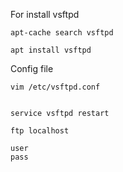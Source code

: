 For install vsftpd

```
apt-cache search vsftpd

apt install vsftpd
```

Config file

```
vim /etc/vsftpd.conf


service vsftpd restart

```

```
ftp localhost

user
pass
```
